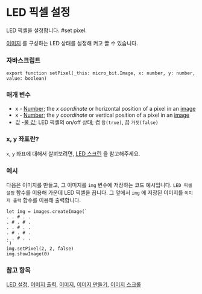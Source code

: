 # LED 픽셀 설정

LED 픽셀을 설정합니다. #set pixel.

[이미지](/reference/images/image) 를 구성하는 LED 상태를 설정해 켜고 끌 수 있습니다.

### 자바스크립트

```sig
export function setPixel(_this: micro_bit.Image, x: number, y: number, value: boolean)
```

### 매개 변수

* x - [Number](/reference/types/number); the *x coordinate* or horizontal position of a pixel in an [image](/reference/images/image)
* x - [Number](/reference/types/number); the *y coordinate* or vertical position of a pixel in an [image](/reference/images/image)
* 값 -[불 값](/blocks/logic/boolean); LED 픽셀의 on/off 상태; 켬 `참(true)`, 끔 `거짓(false)`

### x, y 좌표란?

`x`, `y` 좌표에 대해서 살펴보려면, [LED 스크린](/device/screen) 을 참고해주세요.

### 예시

다음은 이미지를 만들고, 그 이미지를 `img` 변수에 저장하는 코드 예시입니다. `LED 픽셀 설정` 함수를 이용해 가운데 LED 픽셀을 끕니다. 그 앞에서 `img` 에 저장된 이미지를 `이미지 출력` 함수를 이용해 출력합니다.

```blocks
let img = images.createImage(`
. . # . .
. # . # .
. . # . .
. # . # .
. . # . .
`)
img.setPixel(2, 2, false)
img.showImage(0)
```

### 참고 항목

[LED 설정](/reference/images/pixel), [이미지 출력](/reference/images/show-image), [이미지](/reference/images/image), [이미지 만들기](/reference/images/create-image), [이미지 스크롤](/reference/images/scroll-image)